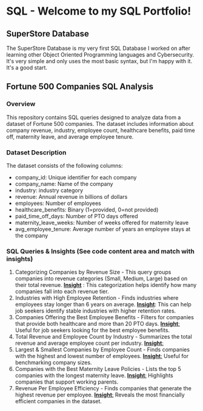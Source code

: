 # SQL - Welcome to my SQL Portfolio!

## SuperStore Database 
  The SuperStore Database is my very first SQL Database I worked on after learning other Object Oriented Programming languages and Cybersecurity. It's very simple and only uses the most   basic syntax, but I'm happy with it. It's a good start. 
## Fortune 500 Companies SQL Analysis
### Overview
This repository contains SQL queries designed to analyze data from a dataset of Fortune 500 companies. The dataset includes information about company revenue, industry, employee count, healthcare benefits, paid time off, maternity leave, and average employee tenure. 
### Dataset Description
The dataset consists of the following columns:
* company_id: Unique identifier for each company
* company_name: Name of the company
* industry: industry category
* revenue: Annual revenue in billions of dollars
* employees: Number of employees
* healthcare_benefits: Binary (1=provided, 0=not provided)
* paid_time_off_days: Number of PTO days offered
* maternity_leave_weeks: Number of weeks offered for maternity leave
* avg_employee_tenure: Average number of years an employee stays at the company
### SQL Queries & Insights (See code content area and match with insights)
1. Categorizing Companies by Revenue Size - This query groups companies into revenue categories (Small, Medium, Large) based on their total revenue.
   <ins>**Insight**</ins> : This categorization helps identify how many companies fall into each revenue tier.
2. Industries with High Employee Retention - Finds industries where employees stay longer than 6 years on average. <ins>**Insight**</ins>: This can help job seekers identify stable industries with higher retention rates.
3. Companies Offering the Best Employee Benefits - Filters for companies that provide both healthcare and more than 20 PTO days. <ins>**Insight**:</ins> Useful for job seekers looking for the best employee benefits.
4. Total Revenue and Employee Count by Industry - Summarizes the total revenue and average employee count per industry. <ins>**Insight**:</ins>
5. Largest & Smallest Companies by Employee Count - Finds companies with the highest and lowest number of employees. <ins>**Insight**:</ins> Useful for benchmarking company sizes.
6. Companies with the Best Maternity Leave Policies - Lists the top 5 companies with the longest maternity leave. <ins>**Insight**:</ins> Highlights companies that support working parents.
7. Revenue Per Employee Efficiency - Finds companies that generate the highest revenue per employee. <ins>**Insight**:</ins> Reveals the most financially efficient companies in the dataset. 

